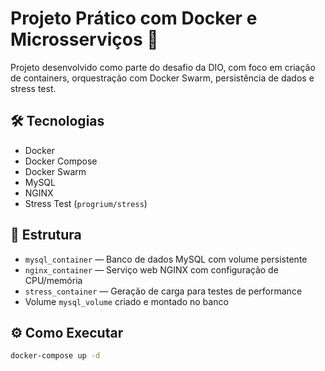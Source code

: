 # Projeto Prático com Docker e Microsserviços 🚀

Projeto desenvolvido como parte do desafio da DIO, com foco em criação de containers, orquestração com Docker Swarm, persistência de dados e stress test.

## 🛠 Tecnologias

- Docker
- Docker Compose
- Docker Swarm
- MySQL
- NGINX
- Stress Test (`progrium/stress`)

## 📂 Estrutura

- `mysql_container` — Banco de dados MySQL com volume persistente
- `nginx_container` — Serviço web NGINX com configuração de CPU/memória
- `stress_container` — Geração de carga para testes de performance
- Volume `mysql_volume` criado e montado no banco

## ⚙️ Como Executar

```bash
docker-compose up -d
